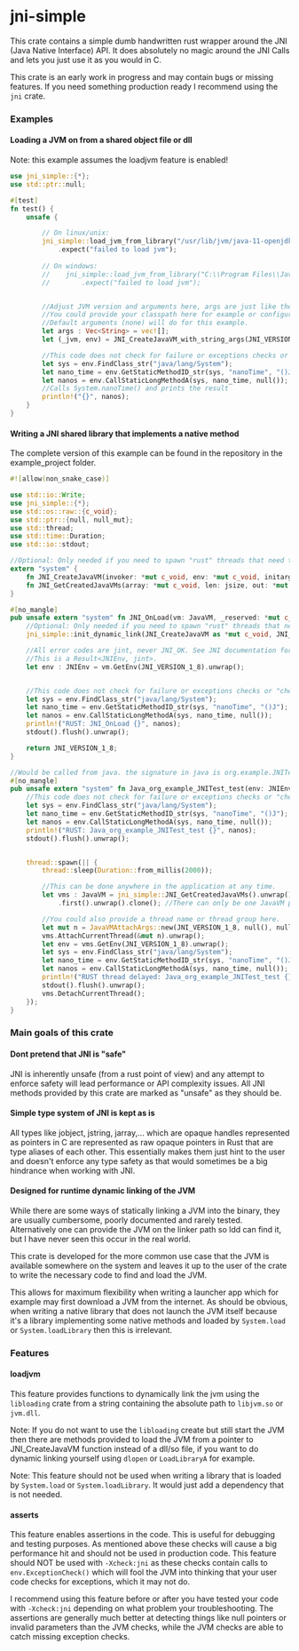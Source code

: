 # jni-simple

This crate contains a simple dumb handwritten rust wrapper around the JNI (Java Native Interface) API.
It does absolutely no magic around the JNI Calls and lets you just use it as you would in C.

This crate is an early work in progress and may contain bugs or missing features.
If you need something production ready I recommend using the `jni` crate.

### Examples
#### Loading a JVM on from a shared object file or dll
Note: this example assumes the loadjvm feature is enabled!
```rust
use jni_simple::{*};
use std::ptr::null;

#[test]
fn test() {
    unsafe {

        // On linux/unix:
        jni_simple::load_jvm_from_library("/usr/lib/jvm/java-11-openjdk-amd64/lib/server/libjvm.so")
            .expect("failed to load jvm");
       
        // On windows:
        //    jni_simple::load_jvm_from_library("C:\\Program Files\\Java\\jdk-17.0.1\\jre\\bin\\server\\jvm.dll")
        //        .expect("failed to load jvm");


        //Adjust JVM version and arguments here, args are just like the args you pass on the command line.
        //You could provide your classpath here for example or configure the jvm heap size.
        //Default arguments (none) will do for this example.
        let args : Vec<String> = vec![];
        let (_jvm, env) = JNI_CreateJavaVM_with_string_args(JNI_VERSION_1_8, &args).expect("failed to create jvm");

        //This code does not check for failure or exceptions checks or "checks" for success in general.
        let sys = env.FindClass_str("java/lang/System");
        let nano_time = env.GetStaticMethodID_str(sys, "nanoTime", "()J");
        let nanos = env.CallStaticLongMethodA(sys, nano_time, null());
        //Calls System.nanoTime() and prints the result
        println!("{}", nanos);
    }
}
```
#### Writing a JNI shared library that implements a native method
The complete version of this example can be found in the repository in the example_project folder.
```rust
#![allow(non_snake_case)]

use std::io::Write;
use jni_simple::{*};
use std::os::raw::{c_void};
use std::ptr::{null, null_mut};
use std::thread;
use std::time::Duration;
use std::io::stdout;

//Optional: Only needed if you need to spawn "rust" threads that need to interact with the JVM.
extern "system" {
    fn JNI_CreateJavaVM(invoker: *mut c_void, env: *mut c_void, initargs: *mut c_void) -> jint;
    fn JNI_GetCreatedJavaVMs(array: *mut c_void, len: jsize, out: *mut jsize) -> jint;
}

#[no_mangle]
pub unsafe extern "system" fn JNI_OnLoad(vm: JavaVM, _reserved: *mut c_void) -> jint {
    //Optional: Only needed if you need to spawn "rust" threads that need to interact with the JVM.
    jni_simple::init_dynamic_link(JNI_CreateJavaVM as *mut c_void, JNI_GetCreatedJavaVMs as *mut c_void);

    //All error codes are jint, never JNI_OK. See JNI documentation for their meaning when you handle them.
    //This is a Result<JNIEnv, jint>.
    let env : JNIEnv = vm.GetEnv(JNI_VERSION_1_8).unwrap();


    //This code does not check for failure or exceptions checks or "checks" for success in general.
    let sys = env.FindClass_str("java/lang/System");
    let nano_time = env.GetStaticMethodID_str(sys, "nanoTime", "()J");
    let nanos = env.CallStaticLongMethodA(sys, nano_time, null());
    println!("RUST: JNI_OnLoad {}", nanos);
    stdout().flush().unwrap();

    return JNI_VERSION_1_8;
}

//Would be called from java. the signature in java is org.example.JNITest#test()
#[no_mangle]
pub unsafe extern "system" fn Java_org_example_JNITest_test(env: JNIEnv, _class: jclass) {
    //This code does not check for failure or exceptions checks or "checks" for success in general.
    let sys = env.FindClass_str("java/lang/System");
    let nano_time = env.GetStaticMethodID_str(sys, "nanoTime", "()J");
    let nanos = env.CallStaticLongMethodA(sys, nano_time, null());
    println!("RUST: Java_org_example_JNITest_test {}", nanos);
    stdout().flush().unwrap();


    thread::spawn(|| {
        thread::sleep(Duration::from_millis(2000));

        //This can be done anywhere in the application at any time.
        let vms : JavaVM = jni_simple::JNI_GetCreatedJavaVMs().unwrap() // error code is once again a jint.
            .first().unwrap().clone(); //There can only be one JavaVM per process as per oracle spec.

        //You could also provide a thread name or thread group here.
        let mut n = JavaVMAttachArgs::new(JNI_VERSION_1_8, null(), null_mut());
        vms.AttachCurrentThread(&mut n).unwrap();
        let env = vms.GetEnv(JNI_VERSION_1_8).unwrap();
        let sys = env.FindClass_str("java/lang/System");
        let nano_time = env.GetStaticMethodID_str(sys, "nanoTime", "()J");
        let nanos = env.CallStaticLongMethodA(sys, nano_time, null());
        println!("RUST thread delayed: Java_org_example_JNITest_test {}", nanos);
        stdout().flush().unwrap();
        vms.DetachCurrentThread();
    });
}
```

### Main goals of this crate

#### Dont pretend that JNI is "safe"
JNI is inherently unsafe (from a rust point of view) and any attempt to enforce safety will lead 
performance or API complexity issues. All JNI methods provided by this crate are 
marked as "unsafe" as they should be.

#### Simple type system of JNI is kept as is
All types like jobject, jstring, jarray,... which are opaque handles represented as pointers in C are 
represented as raw opaque pointers in Rust that are type aliases of each other. 
This essentially makes them just hint to the user and doesn't enforce any type safety as that would sometimes
be a big hindrance when working with JNI.

#### Designed for runtime dynamic linking of the JVM
While there are some ways of statically linking a JVM into the binary, they are usually cumbersome, 
poorly documented and rarely tested. Alternatively one can provide the JVM on the linker path so ldd can find it, 
but I have never seen this occur in the real world.

This crate is developed for the more common use case that the JVM is available somewhere on the system and leaves it up to the user of 
the crate to write the necessary code to find and load the JVM. 

This allows for maximum flexibility when writing a launcher app which for example may first download a JVM from the internet.
As should be obvious, when writing a native library that does not launch the JVM itself because it's a library 
implementing some native methods and loaded by `System.load` or `System.loadLibrary` then this is irrelevant.

### Features

#### loadjvm
This feature provides functions to dynamically link the jvm using the `libloading` crate 
from a string containing the absolute path to `libjvm.so` or `jvm.dll`.

Note: If you do not want to use the `libloading` create but still start the JVM then there are methods provided to 
load the JVM from a pointer to JNI_CreateJavaVM function instead of a dll/so file, 
if you want to do dynamic linking yourself using `dlopen` or `LoadLibraryA` for example.

Note: This feature should not be used when writing a library that is loaded by `System.load` or `System.loadLibrary`. 
It would just add a dependency that is not needed.

#### asserts
This feature enables assertions in the code. This is useful for debugging and testing purposes.
As mentioned above these checks will cause a big performance hit and should not be used in production code.
This feature should NOT be used with `-Xcheck:jni` as these checks contain calls to `env.ExceptionCheck()` which will 
fool the JVM into thinking that your user code checks for exceptions, which it may not do. 

I recommend using this feature before or after you have tested your code with `-Xcheck:jni` depending 
on what problem your troubleshooting. The assertions are generally much better at detecting things like null pointers 
or invalid parameters than the JVM checks, while the JVM checks are able to catch missing exception checks.

